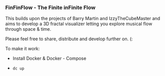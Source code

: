 ### FinFinFlow - The Finite inFinite Flow 

This builds upon the projects of Barry Martin and IzzyTheCubeMaster and aims to develop a 3D fractal visualizer letting you explore musical flow through space & time. 

Please feel free to share, distribute and develop further on. (:

To make it work:

- Install Docker & Docker - Compose

- `dc up`


